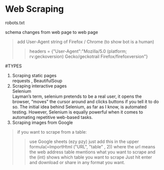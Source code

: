 # Web Scraping

robots.txt

schema changes from web page to web page

>add User-Agent string of Firefox / Chrome (to show bot is a human)
>>headers = {"User-Agent":"Mozilla/5.0 (platform; rv:geckoversion) Gecko/geckotrail Firefox/firefoxversion"}

 #TYPES
1.  Scraping static pages\
		requests , BeautifulSoup
2.  Scraping interactive pages\
	Selenium\
	Layman’s term, selenium pretends to be a real user, it opens the browser, “moves” the cursor around and clicks buttons if you tell it to do so. The initial idea behind Selenium, as far as I know, is automated testing. However, Selenium is equally powerful when it comes to automating repetitive web-based tasks.
3.  Scraping images from Google

> if you want to scrape from a table:
>>	use Google sheets (ezy pzy)
>>	just add this in the upper formula(=ImportHtml ("URL", "table" , 2))
>>	where the url means the web address
>>	table mwntions what you want to scrape
>>	and the (int) shows which table you want to scrape
>>	Just hit enter and download or share in any format you want.
